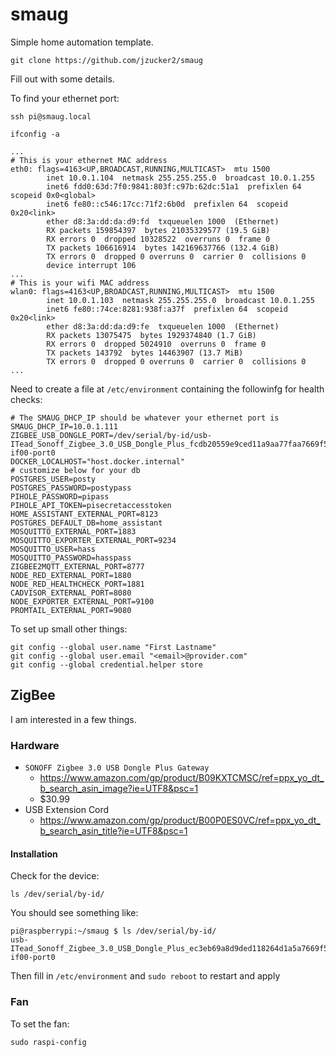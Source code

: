 # smaug

Simple home automation template.

```
git clone https://github.com/jzucker2/smaug
```

Fill out with some details.

To find your ethernet port:

```
ssh pi@smaug.local

ifconfig -a

...
# This is your ethernet MAC address
eth0: flags=4163<UP,BROADCAST,RUNNING,MULTICAST>  mtu 1500
        inet 10.0.1.104  netmask 255.255.255.0  broadcast 10.0.1.255
        inet6 fdd0:63d:7f0:9841:803f:c97b:62dc:51a1  prefixlen 64  scopeid 0x0<global>
        inet6 fe80::c546:17cc:71f2:6b0d  prefixlen 64  scopeid 0x20<link>
        ether d8:3a:dd:da:d9:fd  txqueuelen 1000  (Ethernet)
        RX packets 159854397  bytes 21035329577 (19.5 GiB)
        RX errors 0  dropped 10328522  overruns 0  frame 0
        TX packets 106616914  bytes 142169637766 (132.4 GiB)
        TX errors 0  dropped 0 overruns 0  carrier 0  collisions 0
        device interrupt 106
...
# This is your wifi MAC address
wlan0: flags=4163<UP,BROADCAST,RUNNING,MULTICAST>  mtu 1500
        inet 10.0.1.103  netmask 255.255.255.0  broadcast 10.0.1.255
        inet6 fe80::74ce:8281:938f:a37f  prefixlen 64  scopeid 0x20<link>
        ether d8:3a:dd:da:d9:fe  txqueuelen 1000  (Ethernet)
        RX packets 13075475  bytes 1929374840 (1.7 GiB)
        RX errors 0  dropped 5024910  overruns 0  frame 0
        TX packets 143792  bytes 14463907 (13.7 MiB)
        TX errors 0  dropped 0 overruns 0  carrier 0  collisions 0
...
```

Need to create a file at `/etc/environment` containing the followinfg for health checks:

```
# The SMAUG_DHCP_IP should be whatever your ethernet port is
SMAUG_DHCP_IP=10.0.1.111
ZIGBEE_USB_DONGLE_PORT=/dev/serial/by-id/usb-ITead_Sonoff_Zigbee_3.0_USB_Dongle_Plus_fcdb20559e9ced11a9aa77faa7669f5d-if00-port0
DOCKER_LOCALHOST="host.docker.internal"
# customize below for your db
POSTGRES_USER=posty
POSTGRES_PASSWORD=postypass
PIHOLE_PASSWORD=pipass
PIHOLE_API_TOKEN=pisecretaccesstoken
HOME_ASSISTANT_EXTERNAL_PORT=8123
POSTGRES_DEFAULT_DB=home_assistant
MOSQUITTO_EXTERNAL_PORT=1883
MOSQUITTO_EXPORTER_EXTERNAL_PORT=9234
MOSQUITTO_USER=hass
MOSQUITTO_PASSWORD=hasspass
ZIGBEE2MQTT_EXTERNAL_PORT=8777
NODE_RED_EXTERNAL_PORT=1880
NODE_RED_HEALTHCHECK_PORT=1881
CADVISOR_EXTERNAL_PORT=8080
NODE_EXPORTER_EXTERNAL_PORT=9100
PROMTAIL_EXTERNAL_PORT=9080
```

To set up small other things:

```
git config --global user.name "First Lastname"
git config --global user.email "<email>@provider.com"
git config --global credential.helper store
```

## ZigBee

I am interested in a few things.

### Hardware

* `SONOFF Zigbee 3.0 USB Dongle Plus Gateway`
  * https://www.amazon.com/gp/product/B09KXTCMSC/ref=ppx_yo_dt_b_search_asin_image?ie=UTF8&psc=1
  * $30.99
* USB Extension Cord
  * https://www.amazon.com/gp/product/B00P0ES0VC/ref=ppx_yo_dt_b_search_asin_title?ie=UTF8&psc=1

#### Installation

Check for the device:

```
ls /dev/serial/by-id/
```

You should see something like:

```
pi@raspberrypi:~/smaug $ ls /dev/serial/by-id/
usb-ITead_Sonoff_Zigbee_3.0_USB_Dongle_Plus_ec3eb69a8d9ded118264d1a5a7669f5d-if00-port0
```

Then fill in `/etc/environment` and `sudo reboot` to restart and apply

### Fan

To set the fan:

```
sudo raspi-config
```
